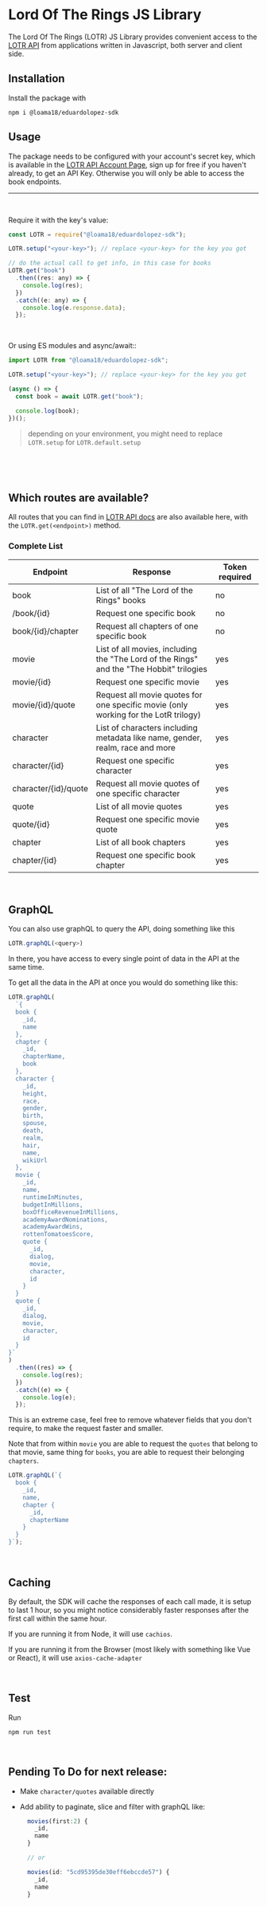 # Lord Of The Rings JS Library

The Lord Of The Rings (LOTR) JS Library provides convenient access to the [LOTR API](https://the-one-api.dev/) from applications written in Javascript, both server and client side.

## Installation

Install the package with

```
npm i @loama18/eduardolopez-sdk
```

## Usage

The package needs to be configured with your account's secret key, which is available in the [LOTR API Account Page](https://the-one-api.dev/account), sign up for free if you haven't already, to get an API Key.
Otherwise you will only be able to access the book endpoints.

---

&nbsp;

Require it with the key's value:

```javascript
const LOTR = require("@loama18/eduardolopez-sdk");

LOTR.setup("<your-key>"); // replace <your-key> for the key you got

// do the actual call to get info, in this case for books
LOTR.get("book")
  .then((res: any) => {
    console.log(res);
  })
  .catch((e: any) => {
    console.log(e.response.data);
  });
```

&nbsp;

Or using ES modules and async/await::

```javascript
import LOTR from "@loama18/eduardolopez-sdk";

LOTR.setup("<your-key>"); // replace <your-key> for the key you got

(async () => {
  const book = await LOTR.get("book");

  console.log(book);
})();
```

> depending on your environment, you might need to replace `LOTR.setup` for `LOTR.default.setup`

&nbsp;

&nbsp;

## Which routes are available?

All routes that you can find in [LOTR API docs](https://the-one-api.dev/documentation#4) are also available here, with the `LOTR.get(<endpoint>)` method.

### Complete List

| Endpoint             | Response                                                                                 | Token required |
| -------------------- | ---------------------------------------------------------------------------------------- | -------------- |
| book                 | List of all "The Lord of the Rings" books                                                | no             |
| /book/{id}           | Request one specific book                                                                | no             |
| book/{id}/chapter    | Request all chapters of one specific book                                                | no             |
| movie                | List of all movies, including the "The Lord of the Rings" and the "The Hobbit" trilogies | yes            |
| movie/{id}           | Request one specific movie                                                               | yes            |
| movie/{id}/quote     | Request all movie quotes for one specific movie (only working for the LotR trilogy)      | yes            |
| character            | List of characters including metadata like name, gender, realm, race and more            | yes            |
| character/{id}       | Request one specific character                                                           | yes            |
| character/{id}/quote | Request all movie quotes of one specific character                                       | yes            |
| quote                | List of all movie quotes                                                                 | yes            |
| quote/{id}           | Request one specific movie quote                                                         | yes            |
| chapter              | List of all book chapters                                                                | yes            |
| chapter/{id}         | Request one specific book chapter                                                        | yes            |

&nbsp;

## GraphQL

You can also use graphQL to query the API, doing something like this

```javascript
LOTR.graphQL(<query>)
```

In there, you have access to every single point of data in the API at the same time.

To get all the data in the API at once you would do something like this:

```javascript
LOTR.graphQL(
  `{
  book {
    _id,
    name
  },
  chapter {
    _id,
    chapterName,
    book
  },
  character {
    _id,
    height,
    race,
    gender,
    birth,
    spouse,
    death,
    realm,
    hair,
    name,
    wikiUrl
  },
  movie {
    _id,
    name,
    runtimeInMinutes,
    budgetInMillions,
    boxOfficeRevenueInMillions,
    academyAwardNominations,
    academyAwardWins,
    rottenTomatoesScore,
    quote {
      _id,
      dialog,
      movie,
      character,
      id
    }
  }
  quote {
    _id,
    dialog,
    movie,
    character,
    id
  }
}`
)
  .then((res) => {
    console.log(res);
  })
  .catch((e) => {
    console.log(e);
  });
```

This is an extreme case, feel free to remove whatever fields that you don't require, to make the request faster and smaller.

Note that from within `movie` you are able to request the `quotes` that belong to that movie, same thing for `books`, you are able to request their belonging `chapters`.

```javascript
LOTR.graphQL(`{
  book {
    _id,
    name,
    chapter {
      _id,
      chapterName
    }
  }
}`);
```

&nbsp;

## Caching

By default, the SDK will cache the responses of each call made, it is setup to last 1 hour, so you might notice considerably faster responses after the first call within the same hour.

If you are running it from Node, it will use `cachios`.

If you are running it from the Browser (most likely with something like Vue or React), it will use `axios-cache-adapter`

&nbsp;

## Test

Run

```
npm run test
```

&nbsp;

## Pending To Do for next release:

- Make `character/quotes` available directly
- Add ability to paginate, slice and filter with graphQL like:

  ```javascript
    movies(first:2) {
      _id,
      name
    }

    // or

    movies(id: "5cd95395de30eff6ebccde57") {
      _id,
      name
    }
  ```
